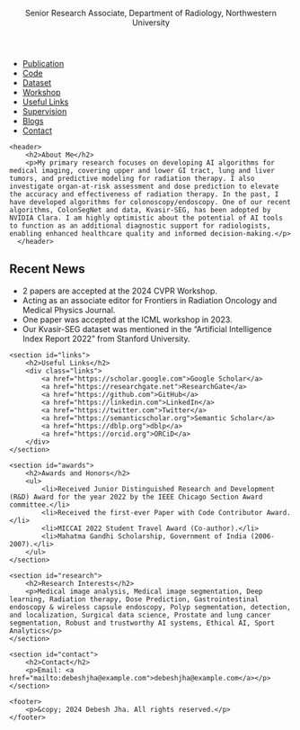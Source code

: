 
<body>
    <header>
        <p>Senior Research Associate, Department of Radiology, Northwestern University</p>
    </header>
    <nav>
        <ul>
            <li><a href="#publication">Publication</a></li>
            <li><a href="#code">Code</a></li>
            <li><a href="#dataset">Dataset</a></li>
            <li><a href="#workshop">Workshop</a></li>
            <li><a href="#links">Useful Links</a></li>
            <li><a href="#supervision">Supervision</a></li>
            <li><a href="#blogs">Blogs</a></li>
            <li><a href="#contact">Contact</a></li>
        </ul>
    </nav>

    <header>
        <h2>About Me</h2>
        <p>My primary research focuses on developing AI algorithms for medical imaging, covering upper and lower GI tract, lung and liver tumors, and predictive modeling for radiation therapy. I also investigate organ-at-risk assessment and dose prediction to elevate the accuracy and effectiveness of radiation therapy. In the past, I have developed algorithms for colonoscopy/endoscopy. One of our recent algorithms, ColonSegNet and data, Kvasir-SEG, has been adopted by NVIDIA Clara. I am highly optimistic about the potential of AI tools to function as an additional diagnostic support for radiologists, enabling enhanced healthcare quality and informed decision-making.</p>
      </header>

<section id="news">
        <h2>Recent News</h2>
        <ul>
            <li>2 papers are accepted at the 2024 CVPR Workshop.</li>
            <li>Acting as an associate editor for Frontiers in Radiation Oncology and Medical Physics Journal.</li>
            <li>One paper was accepted at the ICML workshop in 2023.</li>
            <li>Our Kvasir-SEG dataset was mentioned in the “Artificial Intelligence Index Report 2022” from Stanford University.</li>
        </ul>
    </section>

    <section id="links">
        <h2>Useful Links</h2>
        <div class="links">
            <a href="https://scholar.google.com">Google Scholar</a>
            <a href="https://researchgate.net">ResearchGate</a>
            <a href="https://github.com">GitHub</a>
            <a href="https://linkedin.com">LinkedIn</a>
            <a href="https://twitter.com">Twitter</a>
            <a href="https://semanticscholar.org">Semantic Scholar</a>
            <a href="https://dblp.org">dblp</a>
            <a href="https://orcid.org">ORCiD</a>
        </div>
    </section>

    <section id="awards">
        <h2>Awards and Honors</h2>
        <ul>
            <li>Received Junior Distinguished Research and Development (R&D) Award for the year 2022 by the IEEE Chicago Section Award committee.</li>
            <li>Received the first-ever Paper with Code Contributor Award.</li>
            <li>MICCAI 2022 Student Travel Award (Co-author).</li>
            <li>Mahatma Gandhi Scholarship, Government of India (2006-2007).</li>
        </ul>
    </section>

    <section id="research">
        <h2>Research Interests</h2>
        <p>Medical image analysis, Medical image segmentation, Deep learning, Radiation therapy, Dose Prediction, Gastrointestinal endoscopy & wireless capsule endoscopy, Polyp segmentation, detection, and localization, Surgical data science, Prostate and lung cancer segmentation, Robust and trustworthy AI systems, Ethical AI, Sport Analytics</p>
    </section>

    <section id="contact">
        <h2>Contact</h2>
        <p>Email: <a href="mailto:debeshjha@example.com">debeshjha@example.com</a></p>
    </section>

    <footer>
        <p>&copy; 2024 Debesh Jha. All rights reserved.</p>
    </footer>
</body>

